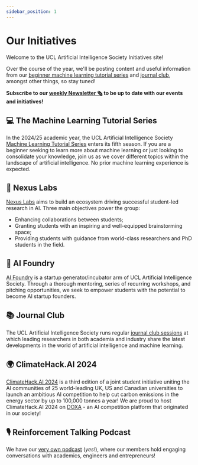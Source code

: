 ```yaml
---
sidebar_position: 1
---
```


# Our Initiatives

Welcome to the UCL Artificial Intelligence Society Initiatives site!

Over the course of the year, we'll be posting content and useful information from our [beginner machine learning tutorial series](/our-initiatives/tutorials) and [journal club](/our-initiatives/journal-club), amongst other things, so stay tuned!

**Subscribe to our [weekly Newsletter 🗞️](https://dashboard.mailerlite.com/forms/364819/102382926138704937/share) to be up to date with our events and initiatives!**

## 💻 The Machine Learning Tutorial Series

In the 2024/25 academic year, the UCL Artificial Intelligence Society [Machine Learning Tutorial Series](/our-initiatives/tutorials) enters its fifth season. If you are a beginner seeking to learn more about machine learning or just looking to consolidate your knowledge, join us as we cover different topics within the landscape of artificial intelligence. No prior machine learning experience is expected.

## 🧬 Nexus Labs

[Nexus Labs](/our-initiatives/nexus-labs) aims to build an ecosystem driving successful student-led research in AI. Three main objectives power the group:

- Enhancing collaborations between students;
- Granting students with an inspiring and well-equipped brainstorming space;
- Providing students with guidance from world-class researchers and PhD students in the field.

## 🚀 AI Foundry

[AI Foundry](/our-initiatives/ai-foundry) is a startup generator/incubator arm of UCL Artificial Intelligence Society. Through a thorough mentoring, series of recurring workshops, and pitching opportunities, we seek to empower students with the potential to become AI startup founders.

## 📚 Journal Club

The UCL Artificial Intelligence Society runs regular [journal club sessions](/our-initiatives/journal-club) at which leading researchers in both academia and industry share the latest developments in the world of artificial intelligence and machine learning.

## 🌍 ClimateHack.AI 2024

[ClimateHack.AI 2024](https://climatehack.ai/) is a third edition of a joint student initiative uniting the AI communities of 25 world-leading UK, US and Canadian universities to launch an ambitious AI competition to help cut carbon emissions in the energy sector by up to 100,000 tonnes a year! We are proud to host ClimateHack.AI 2024 on [DOXA](https://doxaai.com/) - an AI competition platform that originated in our society!

## 🎙️ Reinforcement Talking Podcast

We have our [very own podcast](https://podcasters.spotify.com/pod/show/ucl-ai-society) (_yes!_), where our members hold engaging conversations with academics, engineers and entrepreneurs!
